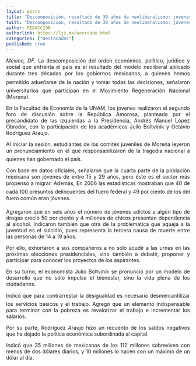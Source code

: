 ```yaml
---
layout: posts
title: "Descomposición, resultado de 30 años de neoliberalismo: jóvenes del Morena"
twitt: "Descomposición, resultado de 30 años de neoliberalismo: jóvenes del Morena"
author: REDACCION
authorlink: https://ljz.mx/acercade.html
categories: ["Destacadas"]
published: true
---
```

<div style="text-align: justify;">
  <p>
    <em>México, DF</em>. La descomposición del orden económico, político, jurídico y social que enfrenta el país es el resultado del modelo neoliberal aplicado durante tres décadas por los gobiernos mexicanos, a quienes hemos permitido adueñarse de la nación y tomar todas las decisiones, señalaron universitarios que participan en el Movimiento Regeneración Nacional (Morena).
  </p>
  
  <p align="justify">
    En la Facultad de Economía de la UNAM, los jóvenes realizaron el segundo foro de discusión sobre la República Amorosa, planteada por el precandidato de las izquierdas a la Presidencia, Andrés Manuel López Obrador, con la participación de los académicos Julio Boltvinik y Octavio Rodríguez Araujo.
  </p>
  
  <p align="justify">
    Al iniciar la sesión, estudiantes de los comités juveniles de Morena leyeron un pronunciamiento en el que responsabilizaron de la tragedia nacional a quienes han gobernado el país.
  </p>
  
  <p align="justify">
    Con base en datos oficiales, señalaron que la cuarta parte de la población mexicana son jóvenes de entre 15 y 29 años, pero éste es el sector más propenso a migrar. Además, En 2006 las estadísticas mostraban que 40 de cada 100 presuntos delincuentes del fuero federal y 49 por ciento de los del fuero común eran jóvenes.
  </p>
  
  <p align="justify">
    Agregaron que en seis años el número de jóvenes adictos a algún tipo de drogas creció 50 por ciento y 4 millones de chicos presentan dependencia al alcohol. Indicaron también que otra de la problemática que aqueja a la juventud es el suicidio, pues representa la tercera causa de muerte entre las personas de 14 a 19 años.
  </p>
  
  <p align="justify">
    Por ello, exhortaron a sus compañeros a no sólo acudir a las urnas en las próximas elecciones presidenciales, sino también a debatir, proponer y participar para conocer los proyectos de los aspirantes.
  </p>
  
  <p align="justify">
    En su turno, el economista Julio Boltvinik se pronunció por un modelo de desarrollo que no sólo impulse el bienestar, sino la vida plena de los ciudadanos.
  </p>
  
  <p align="justify">
    Indicó que para contrarrestar la desigualdad es necesario desmercantilizar los servicios básicos y el trabajo. Agregó que un elemento indispensable para terminar con la pobreza es revalorizar el trabajo e incrementar los salarios.
  </p>
  
  <p align="justify">
    Por su parte, Rodríguez Araujo hizo un recuento de los saldos negativos que ha dejado la política económica subordinada al capital.
  </p>
  
  <p align="justify">
    Indicó que 35 millones de mexicanos de los 112 millones sobreviven con menos de dos dólares diarios, y 10 millones lo hacen con un máximo de un dólar al día.
  </p>
</div>
